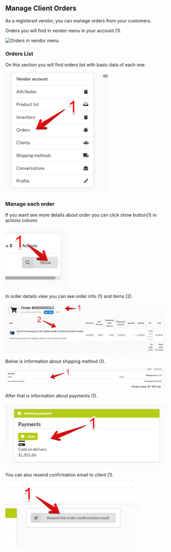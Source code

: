 ## Manage Client Orders

As a registered vendor, you can manage orders from your customers.

Orders you will find in vendor menu in your account (1).

![Orders in vendor menu](manage_orders.png)

### Orders List

On this section you will find orders list with basic data of each one.

![Orders list](orders_list.png)

### Manage each order

If you want see more details about order you can click show button(1) in actions column

![Orders show button](orders_show_button.png)

In order details view you can see order info (1) and items (2).

![Order basic data](order_info.png)

Below is information about shipping method (1).

![Shipping information](shipping_info.png)

After that is information about payments (1).

![Payments information](payments_info.png)

You can also resend confirmation email to client (1).

![Resend email to client](resend_email.png)
